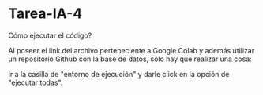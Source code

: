 # Tarea-IA-4

Cómo ejecutar el código?

Al poseer el link del archivo perteneciente a Google Colab y además utilizar un repositorio Github con la base de datos, solo hay que realizar una cosa:

Ir a la casilla de "entorno de ejecución" y darle click en la opción de "ejecutar todas".
